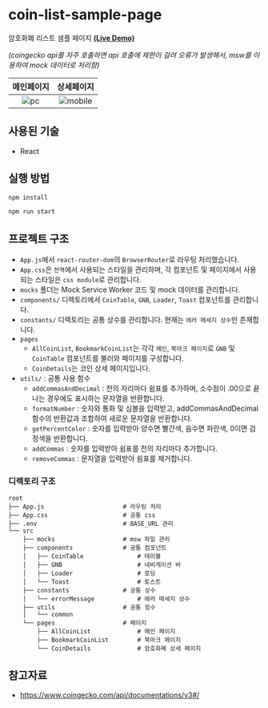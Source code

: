 # coin-list-sample-page

암호화폐 리스트 샘플 페이지 **[(Live Demo)](https://coin-list-sample-page.netlify.app)**

_(coingecko api를 자주 호출하면 api 호출에 제한이 걸려 오류가 발생해서, msw를 이용하여 mock 데이터로 처리함)_

|                                                 메인페이지                                                  |                                                   상세페이지                                                    |
| :---------------------------------------------------------------------------------------------------------: | :-------------------------------------------------------------------------------------------------------------: |
| ![pc](https://github.com/syki66/coin-list-sample-page/assets/59393359/e00a3081-43b6-4d98-887e-1eee186f1fdb) | ![mobile](https://github.com/syki66/coin-list-sample-page/assets/59393359/6d1e5bb5-bf51-4171-ac8d-6b3d694b9ef5) |

## 사용된 기술

- React

## 실행 방법

```bash
npm install
```

```bash
npm run start
```

## 프로젝트 구조

- `App.js`에서 `react-router-dom`의 `BrowserRouter`로 라우팅 처리했습니다.
- `App.css`은 `전역`에서 사용되는 스타일을 관리하며, 각 컴포넌트 및 페이지에서 사용되는 스타일은 `css module`로 관리합니다.
- `mocks` 폴더는 Mock Service Worker 코드 및 mock 데이터를 관리합니다.
- `components/` 디렉토리에서 `CoinTable`, `GNB`, `Loader`, `Toast` 컴포넌트를 관리합니다.
- `constants/` 디렉토리는 공통 상수를 관리합니다. 현재는 `에러 메세지 상수`만 존재합니다.
- `pages`
  - `AllCoinList`, `BookmarkCoinList`는 각각 `메인`, `북마크 페이지`로 `GNB` 및 `CoinTable` 컴포넌트를 불러와 페이지를 구성합니다.
  - `CoinDetails`는 코인 상세 페이지입니다.
- `utils/` : 공통 사용 함수
  - `addCommasAndDecimal` : 천의 자리마다 쉼표를 추가하며, 소수점이 .00으로 끝나는 경우에도 표시하는 문자열을 반환합니다.
  - `formatNumber` : 숫자와 통화 및 심볼을 입력받고, addCommasAndDecimal 함수의 반환값과 조합하여 새로운 문자열을 반환합니다.
  - `getPercentColor` : 숫자를 입력받아 양수면 빨간색, 음수면 파란색, 0이면 검정색을 반환합니다.
  - `addCommas` : 숫자를 입력받아 쉼표를 천의 자리마다 추가합니다.
  - `removeCommas` : 문자열을 입력받아 쉼표를 제거합니다.

### 디렉토리 구조

```
root
├── App.js                      # 라우팅 처리
├── App.css                     # 공통 css
├── .env                        # BASE_URL 관리
└── src
    ├── mocks                   # msw 파일 관리
    ├── components              # 공통 컴포넌트
    │   ├── CoinTable               # 테이블
    │   ├── GNB                     # 네비게이션 바
    │   ├── Loader                  # 로딩
    │   └── Toast                   # 토스트
    ├── constants               # 공통 상수
    │   └── errorMessage            # 에러 메세지 상수
    ├── utils                   # 공통 함수
    │   └── common
    └── pages                   # 페이지
        ├── AllCoinList             # 메인 페이지
        ├── BookmarkCoinList        # 북마크 페이지
        └── CoinDetails             # 암호화폐 상세 페이지
```

## 참고자료

- https://www.coingecko.com/api/documentations/v3#/
